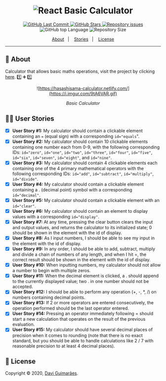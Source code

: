<h1 align="center">
  <img alt="React Basic Calculator" src="https://i.imgur.com/50r2B02.png" />
  <br>
</h1>

<p align="center">
  <a href="https://github.com/Davigl/basic-calculator/commits/master">
    <img alt="GitHub Last Commit" src="https://img.shields.io/github/last-commit/Davigl/pwa-basic-calculator?style=flat-square&color=ff69b4">
  </a>
  
  <a href="https://github.com/Davigl/basic-calculator/stargazers">
    <img alt="GitHub Stars" src="https://img.shields.io/github/stars/Davigl/pwa-basic-calculator?style=flat-square&color=9cf">
  </a>

  <a href="https://github.com/Davigl/basic-calculator/issues">
    <img alt="Repository issues" src="https://img.shields.io/github/issues/Davigl/pwa-basic-calculator?style=flat-square&color=yellow">
  </a>
  
  <img alt="GitHub top Language" src="https://img.shields.io/github/languages/top/davigl/pwa-basic-calculator.svg?style=flat-square">

  <img alt="Repository Size" src="https://img.shields.io/github/repo-size/Davigl/pwa-basic-calculator?style=flat-square&color=blueviolet">
</p>

<p align="center">
  <a href="#thinking-about">About</a>&nbsp;&nbsp;&nbsp;|&nbsp;&nbsp;&nbsp;
  <a href="#ok_woman-user-stories">Stories</a>&nbsp;&nbsp;&nbsp;|&nbsp;&nbsp;&nbsp;
  <a href="#memo-license">License</a>
</p>

***

## :thinking: About

Calculator that allows basic maths operations, visit the project by clicking [here](http://eudavi-calculator.netlify.com/).
:one: ➕ :one:

<div align="center">

![https://hasashisama-calculator.netlify.com/](https://i.imgur.com/9tA6VAR.gif)

*Basic Calculator*

</div>

## :ok_woman: User Stories

- [x] <strong>User Story #1:</strong> My calculator should contain a clickable element containing an <code>=</code> (equal sign) with a corresponding <code>id="equals</code>".
- [x] <strong>User Story #2:</strong> My calculator should contain 10 clickable elements containing one number each from 0-9, with the following corresponding IDs: <code>id="zero"</code>, <code>id="one"</code>, <code>id="two"</code>, <code>id="three"</code>, <code>id="four"</code>, <code>id="five"</code>, <code>id="six"</code>, <code>id="seven"</code>, <code>id="eight"</code>, and <code>id="nine"</code>.
- [x] <strong>User Story #3:</strong> My calculator should contain 4 clickable elements each containing one of the 4 primary mathematical operators with the following corresponding IDs: <code>id="add"</code>, <code>id="subtract"</code>, <code>id="multiply"</code>, <code>id="divide"</code>.
- [x] <strong>User Story #4:</strong> My calculator should contain a clickable element containing a . (decimal point) symbol with a corresponding <code>id="decimal"</code>.
- [x] <strong>User Story #5:</strong> My calculator should contain a clickable element with an <code>id="clear"</code>.
- [x] <strong>User Story #6:</strong> My calculator should contain an element to display values with a corresponding <code>id="display"</code>.
- [x] <strong>User Story #7:</strong> At any time, pressing the clear button clears the input and output values, and returns the calculator to its initialized state; 0 should be shown in the element with the id of display.
- [x] <strong>User Story #8:</strong> As I input numbers, I should be able to see my input in the element with the id of display.
- [x] <strong>User Story #9:</strong> In any order, I should be able to add, subtract, multiply and divide a chain of numbers of any length, and when I hit =, the correct result should be shown in the element with the id of display.
- [x] <strong>User Story #10:</strong> When inputting numbers, my calculator should not allow a number to begin with multiple zeros.
- [x] <strong>User Story #11:</strong> When the decimal element is clicked, a . should append to the currently displayed value; two . in one number should not be accepted.
- [x] <strong>User Story #12:</strong> I should be able to perform any operation (+, -, *, /) on numbers containing decimal points.
- [x] <strong>User Story #13:</strong> If 2 or more operators are entered consecutively, the operation performed should be the last operator entered.
- [x] <strong>User Story #14:</strong> Pressing an operator immediately following = should start a new calculation that operates on the result of the previous evaluation.
- [x] <strong>User Story #15:</strong> My calculator should have several decimal places of precision when it comes to rounding (note that there is no exact standard, but you should be able to handle calculations like 2 / 7 with reasonable precision to at least 4 decimal places).

## :memo: License

Copyright © 2020, [Davi Guimarães](https://github.com/davigl).
